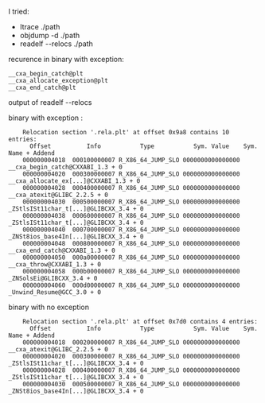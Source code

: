 I tried:
* ltrace ./path
* objdump -d ./path
* readelf --relocs ./path 


recurence in binary with exception:

    __cxa_begin_catch@plt
    __cxa_allocate_exception@plt
    __cxa_end_catch@plt

output of readelf --relocs 

binary with exception :

        Relocation section '.rela.plt' at offset 0x9a8 contains 10 entries:
          Offset          Info           Type           Sym. Value    Sym. Name + Addend
        000000004018  000100000007 R_X86_64_JUMP_SLO 0000000000000000 __cxa_begin_catch@CXXABI_1.3 + 0
        000000004020  000300000007 R_X86_64_JUMP_SLO 0000000000000000 __cxa_allocate_ex[...]@CXXABI_1.3 + 0
        000000004028  000400000007 R_X86_64_JUMP_SLO 0000000000000000 __cxa_atexit@GLIBC_2.2.5 + 0
        000000004030  000500000007 R_X86_64_JUMP_SLO 0000000000000000 _ZStlsISt11char_t[...]@GLIBCXX_3.4 + 0
        000000004038  000600000007 R_X86_64_JUMP_SLO 0000000000000000 _ZStlsISt11char_t[...]@GLIBCXX_3.4 + 0
        000000004040  000700000007 R_X86_64_JUMP_SLO 0000000000000000 _ZNSt8ios_base4In[...]@GLIBCXX_3.4 + 0
        000000004048  000800000007 R_X86_64_JUMP_SLO 0000000000000000 __cxa_end_catch@CXXABI_1.3 + 0
        000000004050  000a00000007 R_X86_64_JUMP_SLO 0000000000000000 __cxa_throw@CXXABI_1.3 + 0
        000000004058  000b00000007 R_X86_64_JUMP_SLO 0000000000000000 _ZNSolsEi@GLIBCXX_3.4 + 0
        000000004060  000d00000007 R_X86_64_JUMP_SLO 0000000000000000 _Unwind_Resume@GCC_3.0 + 0
    
binary with no exception

        Relocation section '.rela.plt' at offset 0x7d0 contains 4 entries:
          Offset          Info           Type           Sym. Value    Sym. Name + Addend
        000000004018  000200000007 R_X86_64_JUMP_SLO 0000000000000000 __cxa_atexit@GLIBC_2.2.5 + 0
        000000004020  000300000007 R_X86_64_JUMP_SLO 0000000000000000 _ZStlsISt11char_t[...]@GLIBCXX_3.4 + 0
        000000004028  000400000007 R_X86_64_JUMP_SLO 0000000000000000 _ZStlsISt11char_t[...]@GLIBCXX_3.4 + 0
        000000004030  000500000007 R_X86_64_JUMP_SLO 0000000000000000 _ZNSt8ios_base4In[...]@GLIBCXX_3.4 + 0




